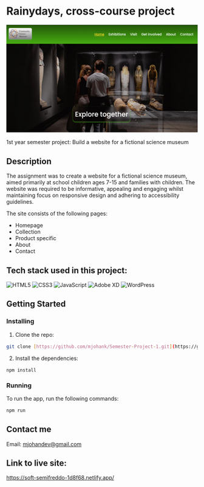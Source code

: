 
# Rainydays, cross-course project

[![Rainydays Homepage Screenshot](https://github.com/mjohank/Semester-Project-1/blob/main/resources/images/CSM-frontpage.jpg)]([https://soft-semifreddo-1d8f68.netlify.app/](https://rainydaysmj.netlify.app/))

1st year semester project: Build a website for a fictional science museum

## Description

The assignment was to create a website for a fictional science museum, aimed primarily at school children ages 7-15 and families with children.
The website was required to be informative, appealing and engaging whilst maintaining focus on responsive design and adhering to accessibility guidelines.

The site consists of the following pages:

- Homepage
- Collection
- Product specific
- About
- Contact

## Tech stack used in this project:

![HTML5](https://img.shields.io/badge/HTML5-E34F26?style=for-the-badge&logo=html5&logoColor=white) ![CSS3](https://img.shields.io/badge/CSS3-1572B6?style=for-the-badge&logo=css3&logoColor=white) ![JavaScript](https://img.shields.io/badge/JavaScript-F7DF1E?style=for-the-badge&logo=javascript&logoColor=black) ![Adobe XD](https://img.shields.io/badge/Adobe%20XD-470137?style=for-the-badge&logo=Adobe%20XD&logoColor=#FF61F6) ![WordPress](https://img.shields.io/badge/WordPress-21759B?style=for-the-badge&logo=wordpress&logoColor=white)



## Getting Started

### Installing

1. Clone the repo:

```bash
git clone [https://github.com/mjohank/Semester-Project-1.git](https://github.com/Noroff-FEU-Assignments/cross-course-project-mjohank.git)
```

2. Install the dependencies:

```
npm install
```

### Running

To run the app, run the following commands:

```bash
npm run
```

## Contact me

Email: [mjohandev@gmail.com](mailto:mjohandev@gmail.com)



## Link to live site:
https://soft-semifreddo-1d8f68.netlify.app/

